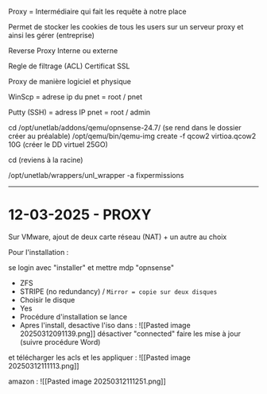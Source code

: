 
Proxy = Intermédiaire qui fait les requête à notre place

Permet de stocker les cookies de tous les users sur un serveur proxy et ainsi les gérer (entreprise)

Reverse Proxy 
Interne ou externe

Regle de filtrage (ACL)
Certificat SSL 

Proxy de manière logiciel et physique

WinScp = adrese ip du pnet = root / pnet

Putty (SSH)  = adress IP pnet = root / admin

cd /opt/unetlab/addons/qemu/opnsense-24.7/ (se rend dans le dossier créer au préalable)
/opt/qemu/bin/qemu-img create -f qcow2 virtioa.qcow2 10G (créer le DD virtuel 25GO)

cd (reviens à la racine)

/opt/unetlab/wrappers/unl_wrapper -a fixpermissions 

----

# 12-03-2025 - PROXY

Sur VMware, ajout de deux carte réseau (NAT) + un autre au choix 

Pour l'installation : 

se login avec "installer" et mettre mdp "opnsense" 

- ZFS
- STRIPE (no redundancy) / ``Mirror = copie sur deux disques ``
- Choisir le disque 
- Yes
- Procédure d'installation se lance
- Apres l'install, desactive l'iso dans : 
![[Pasted image 20250312091139.png]]
désactiver "connected"
faire les mise à jour (suivre procédure Word)









et télécharger les acls et les appliquer : 
![[Pasted image 20250312111113.png]]

amazon : 
![[Pasted image 20250312111251.png]]



